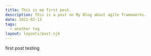```yaml
---
title: This is my first post.
description: This is a post on My Blog about agile frameworks.
date: 2022-02-13
tags:
  - another tag
layout: layouts/post.njk
---
```


first post testing
